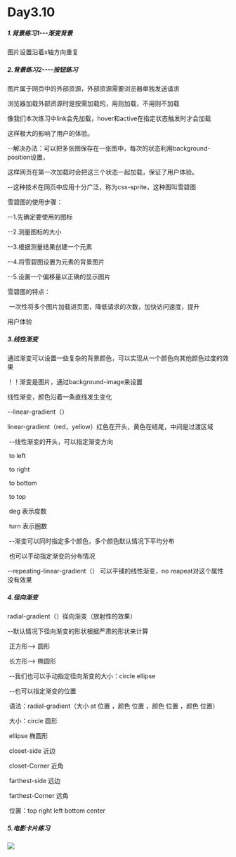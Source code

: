 # Day3.10

##### 1.背景练习1---渐变背景

图片设置沿着x轴方向重复

##### 2.背景练习2----按钮练习

图片属于网页中的外部资源，外部资源需要浏览器单独发送请求

浏览器加载外部资源时是按需加载的，用则加载，不用则不加载

像我们本次练习中link会先加载，hover和active在指定状态触发时才会加载

这样极大的影响了用户的体验。

--解决办法：可以把多张图保存在一张图中，每次的状态利用background-position设置，

这样网页在第一次加载时会把这三个状态一起加载，保证了用户体验。

--这种技术在网页中应用十分广泛，称为css-sprite，这种图叫雪碧图

雪碧图的使用步骤：

--1.先确定要使用的图标

--2.测量图标的大小

--3.根据测量结果创建一个元素

--4.将雪碧图设置为元素的背景图片

--5.设置一个偏移量以正确的显示图片

雪碧图的特点：

​			一次性将多个图片加载进页面，降低请求的次数，加快访问速度，提升

用户体验

##### 3.线性渐变

通过渐变可以设置一些复杂的背景颜色，可以实现从一个颜色向其他颜色过度的效果

！！渐变是图片，通过background-image来设置

线性渐变，颜色沿着一条直线发生变化

--linear-gradient（）

​		linear-gradient（red，yellow）红色在开头，黄色在结尾，中间是过渡区域

​		--线性渐变的开头，可以指定渐变方向

​				to left

​				to right

​				to bottom

​				to top

​				deg 表示度数

​				turn 表示圈数

​		--渐变可以同时指定多个颜色，多个颜色默认情况下平均分布

​			也可以手动指定渐变的分布情况

--repeating-linear-gradient（） 可以平铺的线性渐变，no reapeat对这个属性没有效果

##### 4.径向渐变

radial-gradient（）径向渐变（放射性的效果）

--默认情况下径向渐变的形状根据严肃的形状来计算

​		正方形--> 圆形

​		长方形--> 椭圆形

​	--我们也可以手动指定径向渐变的大小：circle    ellipse

​	--也可以指定渐变的位置

​			语法：radial-gradient（大小 at 位置 ，颜色 位置 ，颜色 位置 ，颜色 位置）

​							大小：circle 圆形

​										ellipse 椭圆形

​										closet-side 近边

​										closet-Corner 近角

​										farthest-side 远边

​										farthest-Corner 远角

​								位置：top right left bottom center

##### 5.电影卡片练习

![](E:\git-workspace\Daynote\assets\QQ图片20230311155820.png)

